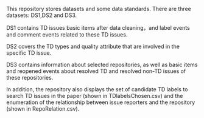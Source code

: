 This repository stores datasets and some data standards. There are three datasets: DS1,DS2 and DS3.

DS1 contains TD issues basic items after data cleaning，and label events and comment events related to these TD issues.

DS2 covers the TD types and quality attribute that are involved in the specific TD issue.

DS3 contains information about selected repositories, as well as basic items and reopened events about resolved TD and resolved non-TD issues of these repositories.

In addition, the repository also displays the set of candidate TD labels to search TD issues in the paper (shown in TDlabelsChosen.csv) and the enumeration of the relationship between issue reporters and the repository (shown in RepoRelation.csv).

